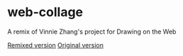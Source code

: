 # web-collage

A remix of Vinnie Zhang's project for Drawing on the Web

[Remixed version](https://i6.cims.nyu.edu/~zs1282/drawing/assignment4/)
[Original version](https://github.com/vinniezhang/web-collage)


